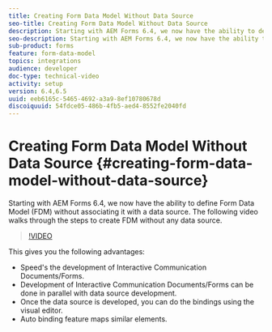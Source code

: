 ```yaml
---
title: Creating Form Data Model Without Data Source
seo-title: Creating Form Data Model Without Data Source
description: Starting with AEM Forms 6.4, we now have the ability to define Form Data Model (FDM) without associating it with a data source. The following video walks through the steps to create FDM without any data source.
seo-description: Starting with AEM Forms 6.4, we now have the ability to define Form Data Model (FDM) without associating it with a data source. The following video walks through the steps to create FDM without any data source.
sub-product: forms
feature: form-data-model
topics: integrations
audience: developer
doc-type: technical-video
activity: setup
version: 6.4,6.5
uuid: eeb6165c-5465-4692-a3a9-8ef10780678d
discoiquuid: 54fdce05-486b-4fb5-aed4-8552fe2040fd
---
```


# Creating Form Data Model Without Data Source {#creating-form-data-model-without-data-source}

Starting with AEM Forms 6.4, we now have the ability to define Form Data Model (FDM) without associating it with a data source. The following video walks through the steps to create FDM without any data source.

>[!VIDEO](https://video.tv.adobe.com/v/21414/?quality=9)

This gives you the following advantages:

* Speed's the development of Interactive Communication Documents/Forms.
* Development of Interactive Communication Documents/Forms can be done in parallel with data source development.
* Once the data source is developed, you can do the bindings using the visual editor.
* Auto binding feature maps similar elements.

